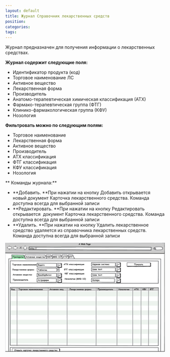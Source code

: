```yaml
---
layout: default
title: Журнал Справочник лекарственных средств
position: 
categories: 
tags: 
---
```


Журнал предназначен для получения информации о лекарственных средствах.

**Журнал содержит следующие поля:**

  * Идентификатор продукта (код)
  * Торговое наименование ЛС
  * Активное вещество
  * Лекарственная форма
  * Производитель
  * Анатомо-терапевтическая химическая классификация (АТХ)
  * Фармако-терапевтическая группа (ФТГ)
  * Клинико-фармакологическая группа (КФУ)
  * Нозология


**Фильтровать можно по следующим полям:**

* Торговое наименование
* Лекарственная форма
* Активное вещество
* Производитель
* АТХ классификация
* ФТГ классификация
* КФУ классификация
* Нозология

** Команды журнала:**

* **Добавить. **При нажатии на кнопку Добавить открывается новый документ Карточка лекарственного средства. Команда доступна всегда для выбранной записи
* **Редактировать. **При нажатии на кнопку Редактировать открывается  документ Карточка лекарственного средства. Команда доступна всегда для выбранной записи
* **Удалить. **При нажатии на кнопку Удалить лекарственное средство удаляется из справочника лекарственных средств. Команда доступна всегда для выбранной записи 

![](image2013-3-25-82225.png)

 

 

 

